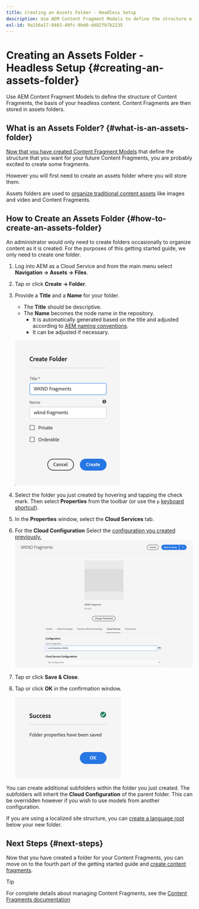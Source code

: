 ```yaml
---
title: Creating an Assets Folder - Headless Setup
description: Use AEM Content Fragment Models to define the structure of Content Fragments, the basis of your headless content.
exl-id: 9a156a17-8403-40fc-9bd0-dd82fb7b2235
---
```

# Creating an Assets Folder - Headless Setup {#creating-an-assets-folder}

Use AEM Content Fragment Models to define the structure of Content Fragments, the basis of your headless content. Content Fragments are then stored in assets folders.

## What is an Assets Folder? {#what-is-an-assets-folder}

[Now that you have created Content Fragment Models](create-content-model.md) that define the structure that you want for your future Content Fragments, you are probably excited to create some fragments.

However you will first need to create an assets folder where you will store them.

Assets folders are used to [organize traditional content assets](/help/assets/manage-digital-assets.md) like images and video and Content Fragments.

## How to Create an Assets Folder {#how-to-create-an-assets-folder}

An administrator would only need to create folders occasionally to organize content as it is created. For the purposes of this getting started guide, we only need to create one folder.

1. Log into AEM as a Cloud Service and from the main menu select **Navigation -&gt; Assets -&gt; Files**.
1. Tap or click **Create -&gt; Folder**.
1. Provide a **Title** and a **Name** for your folder.
   * The **Title** should be descriptive.
   * The **Name** becomes the node name in the repository.
      * It is automatically generated based on the title and adjusted according to [AEM naming conventions](/help/implementing/developing/introduction/naming-conventions.md).
      * It can be adjusted if necessary.

   ![Create folder](../assets/assets-folder-create.png)
1. Select the folder you just created by hovering and tapping the check mark. Then select **Properties** from the toolbar (or use the `p` [keyboard shortcut](/help/sites-cloud/authoring/getting-started/keyboard-shortcuts.md)).
1. In the **Properties** window, select the **Cloud Services** tab.
1. For the **Cloud Configuration** Select the [configuration you created previously.](create-configuration.md)
   ![Configure assets folder](../assets/assets-folder-configure.png)
1. Tap or click **Save &amp; Close**.
1. Tap or click **OK** in the confirmation window.

   ![Confirmation window](../assets/assets-folder-confirmation.png)

You can create additional subfolders within the folder you just created. The subfolders will inherit the **Cloud Configuration** of the parent folder. This can be overridden however if you wish to use models from another configuration.

If you are using a localized site structure, you can [create a language root](/help/assets/translate-assets.md) below your new folder.

## Next Steps {#next-steps}

Now that you have created a folder for your Content Fragments, you can move on to the fourth part of the getting started guide and [create content fragments](create-content-fragment.md).

>[!TIP]
>
>For complete details about managing Content Fragments, see the [Content Fragments documentation](/help/sites-cloud/administering/content-fragments/content-fragments.md)
